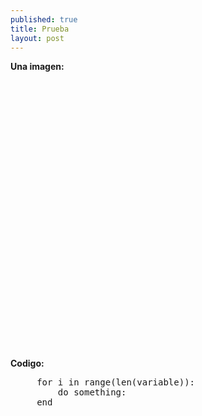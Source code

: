 ```yaml
---
published: true
title: Prueba
layout: post
---
```

__Una imagen:__

<img src="https://raw.githubusercontent.com/nicomedinap/nicomedinap.github.io/master/J_Ks_solo.png"
 height="430" width="00">

__Codigo:__

<p>
    <pre>
     for i in range(len(variable)):
         do something:
     end</pre>
</p>
